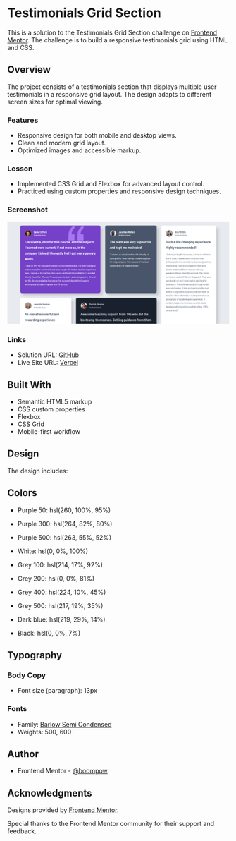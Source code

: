 # Testimonials Grid Section

This is a solution to the Testimonials Grid Section challenge on [Frontend Mentor](https://www.frontendmentor.io). The challenge is to build a responsive testimonials grid using HTML and CSS.

## Overview

The project consists of a testimonials section that displays multiple user testimonials in a responsive grid layout. The design adapts to different screen sizes for optimal viewing.

### Features

- Responsive design for both mobile and desktop views.
- Clean and modern grid layout.
- Optimized images and accessible markup.

### Lesson

- Implemented CSS Grid and Flexbox for advanced layout control.
- Practiced using custom properties and responsive design techniques.

### Screenshot

![](./screenshot.PNG)

### Links

- Solution URL: [GitHub](https://github.com/boompow/testimonials-grid-section)
- Live Site URL: [Vercel](https://testimonials-grid-section-main.vercel.app)

## Built With

- Semantic HTML5 markup
- CSS custom properties
- Flexbox
- CSS Grid
- Mobile-first workflow

## Design

The design includes:

## Colors

- Purple 50: hsl(260, 100%, 95%)
- Purple 300: hsl(264, 82%, 80%)
- Purple 500: hsl(263, 55%, 52%)

- White: hsl(0, 0%, 100%)
- Grey 100: hsl(214, 17%, 92%)
- Grey 200: hsl(0, 0%, 81%)
- Grey 400: hsl(224, 10%, 45%)
- Grey 500: hsl(217, 19%, 35%)
- Dark blue: hsl(219, 29%, 14%)
- Black: hsl(0, 0%, 7%)

## Typography

### Body Copy

- Font size (paragraph): 13px

### Fonts

- Family: [Barlow Semi Condensed](https://fonts.google.com/specimen/Barlow+Semi+Condensed)
- Weights: 500, 600

## Author

- Frontend Mentor - [@boompow](https://www.frontendmentor.io/profile/boompow)

## Acknowledgments

Designs provided by [Frontend Mentor](https://www.frontendmentor.io).

Special thanks to the Frontend Mentor community for their support and feedback.